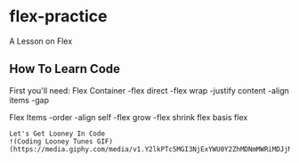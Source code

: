 # flex-practice
A Lesson on Flex

## How To Learn Code
First you'll need: 
Flex Container
    -flex direct
    -flex wrap
    -justify content
    -align items
    -gap

Flex Items
    -order
    -align self
    -flex grow
    -flex shrink
    flex basis
    flex

    Let's Get Looney In Code
    !(Coding Looney Tunes GIF) (https://media.giphy.com/media/v1.Y2lkPTc5MGI3NjExYWU0Y2ZhMDNmMWRiMDJjMTczZTZjYjA0ZGNkY2JiNWQ0MGY5MDUyYSZjdD1n/RbDKaczqWovIugyJmW/giphy.gif)

    
